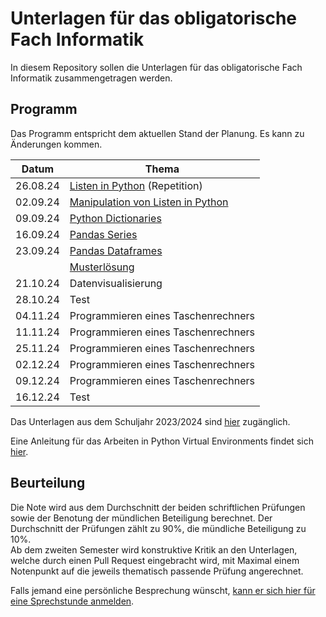 # Unterlagen für das obligatorische Fach Informatik

In diesem Repository sollen die Unterlagen für das obligatorische Fach Informatik zusammengetragen werden.

## Programm

Das Programm entspricht dem aktuellen Stand der Planung. Es kann zu
Änderungen kommen.

| Datum | Thema |
| ----- | ----- |
| 26.08.24 | [Listen in Python](240826/einfuehrung.md) (Repetition) |
| 02.09.24 | [Manipulation von Listen in Python](240902/listenmanipulation.ipynb) |
| 09.09.24 | [Python Dictionaries](240909/main.md) |
| 16.09.24 | [Pandas Series](240916/main.md) |
| 23.09.24 | [Pandas Dataframes](240923/staatsausgaben.ipynb) |
|          | [Musterlösung](https://colab.research.google.com/github/I-gW-23-27/Skript/blob/main/docs/240923/musterloesung_staatsausgaben.ipynb) |
| 21.10.24 | Datenvisualisierung |
| 28.10.24 | Test |
| 04.11.24 | Programmieren eines Taschenrechners |
| 11.11.24 | Programmieren eines Taschenrechners |
| 25.11.24 | Programmieren eines Taschenrechners |
| 02.12.24 | Programmieren eines Taschenrechners |
| 09.12.24 | Programmieren eines Taschenrechners |
| 16.12.24 | Test |


Das Unterlagen aus dem Schuljahr 2023/2024 sind 
[hier](archive/programm_hs_23.md)
zugänglich.

Eine Anleitung für das Arbeiten in Python Virtual Environments findet
sich [hier](allgemeines/anleitung_venv.md).

## Beurteilung

Die Note wird aus dem Durchschnitt der beiden schriftlichen Prüfungen
sowie der Benotung der mündlichen Beteiligung berechnet. Der
Durchschnitt der Prüfungen zählt zu 90%, die mündliche Beteiligung zu
10%.  
Ab dem zweiten Semester wird konstruktive Kritik an den Unterlagen,
welche durch einen Pull Request eingebracht wird, mit Maximal einem
Notenpunkt auf die jeweils thematisch passende Prüfung angerechnet.

Falls jemand eine persönliche Besprechung wünscht, [kann er sich hier für
eine Sprechstunde anmelden](https://calendar.app.google/kPthfpWed3uPP1cC6).
